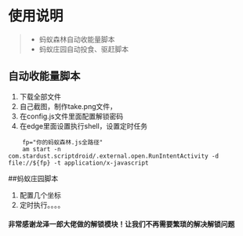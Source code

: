 # 使用说明
> * 蚂蚁森林自动收能量脚本
> * 蚂蚁庄园自动投食、驱赶脚本
## 自动收能量脚本
1. 下载全部文件
2. 自己截图，制作take.png文件，
3. 在config.js文件里面配置解锁密码
4. 在edge里面设置执行shell，设置定时任务
```
    fp="你的蚂蚁森林.js全路径"
    am start -n com.stardust.scriptdroid/.external.open.RunIntentActivity -d file://${fp} -t application/x-javascript
```


##蚂蚁庄园脚本
1. 配置几个坐标
2. 定时执行。。。。

#### 非常感谢龙泽一郎大佬做的解锁模块！让我们不再需要繁琐的解决解锁问题